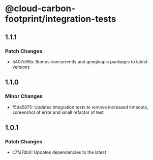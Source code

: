 # @cloud-carbon-footprint/integration-tests

## 1.1.1

### Patch Changes

- 5407c95b: Bumps concurrently and googleapis packages to latest versions

## 1.1.0

### Minor Changes

- f5de5875: Updates integration tests to remove increased timeouts, screenshot of error and small refactor of test

## 1.0.1

### Patch Changes

- c7fa7db0: Updates dependencies to the latest
